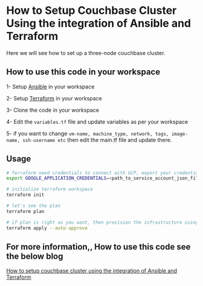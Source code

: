 # How to Setup Couchbase Cluster Using the integration of Ansible and Terraform 

Here we will see how to set up a three-node couchbase cluster.

## How to use this code in your workspace
1- Setup [Ansible](https://docs.ansible.com/ansible/latest/installation_guide/intro_installation.html) in your workspace 

2- Setup [Terraform](https://www.terraform.io/downloads) in your workspace 

3- Clone the code in your workspace 

4- Edit the `variables.tf` file and update variables as per your workspace 

5- if you want to change `vm-name, machine_type, network, tags, image-name, ssh-username etc` then edit the main.tf file and update there.

## Usage

```bash
# Terraform need credentials to connect with GCP, export your credentials
export GOOGLE_APPLICATION_CREDENTIALS=<path_to_service_account_json_file>

# initialize terraform workspace 
terraform init

# let's see the plan 
terraform plan

# if plan is right as you want, then provision the infrastructure using
terraform apply --auto-approve
```


## For more information,, How to use this code see the below blog 

[How to setup couchbase cluster using the integration of Ansible and Terraform](https://blog.thecloudside.com/)
